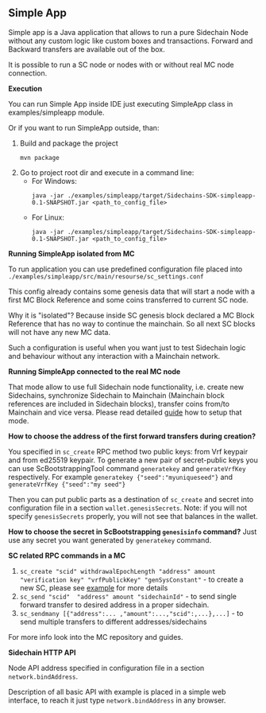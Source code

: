 **Simple App**
---------

Simple app is a Java application that allows to run a pure Sidechain Node without any custom logic like custom boxes and transactions. Forward and Backward transfers are available out of the box.

It is possible to run a SC node or nodes with or without real MC node connection.

**Execution**

You can run Simple App inside IDE just executing SimpleApp class in examples/simpleapp module.

Or if you want to run SimpleApp outside, than:
1. Build and package the project
    ```
    mvn package
    ```
2. Go to project root dir and execute in a command line:
    * For Windows:
        ```
        java -jar ./examples/simpleapp/target/Sidechains-SDK-simpleapp-0.1-SNAPSHOT.jar <path_to_config_file>
        ```
    * For Linux:
        ```
        java -jar ./examples/simpleapp/target/Sidechains-SDK-simpleapp-0.1-SNAPSHOT.jar <path_to_config_file>
        ```
    
**Running SimpleApp isolated from MC**

To run application you can use predefined configuration file placed into `./examples/simpleapp/src/main/resourse/sc_settings.conf`

This config already contains some genesis data that will start a node with a first MC Block Reference and some coins transferred to current SC node.

Why it is "isolated"? Because inside SC genesis block declared a MC Block Reference that has no way to continue the mainchain. So all next SC blocks will not have any new MC data.

Such a configuration is useful when you want just to test Sidechain logic and behaviour without any interaction with a Mainchain network.



**Running SimpleApp connected to the real MC node**

That mode allow to use full Sidechain node functionality, i.e. create new Sidechains, synchronize Sidechain to Mainchain (Mainchain block references are included in Sidechain blocks), transfer coins from/to Mainchain and vice versa.
Please read detailed [guide](mc_sc_workflow_example.md) how to setup that mode.

**How to choose the address of the first forward transfers during creation?**

You specified in `sc_create` RPC method two public keys: from Vrf keypair and from ed25519 keypair.
To generate a new pair of secret-public keys you can use ScBootstrappingTool command `generatekey` and `generateVrfKey` respectively.
For example `generatekey {"seed":"myuniqueseed"}` and `generateVrfKey {"seed":"my seed"}`

Then you can put public parts as a destination of `sc_create` and secret into configuration file in a section `wallet.genesisSecrets`. 
Note: if you will not specify `genesisSecrets` properly, you will not see that balances in the wallet. 


**How to choose the secret in ScBootstrapping `genesisinfo` command?**
Just use any secret you want generated by `generatekey` command.

**SC related RPC commands in a MC**
1. `sc_create "scid" withdrawalEpochLength "address" amount "verification key" "vrfPublickKey" "genSysConstant"` - to create a new SC, please see [example](mc_sc_workflow_example.md) for more details
2. `sc_send "scid"  "address" amount "sidechainId"` - to send single forward transfer to desired address in a proper sidechain.
3. `sc_sendmany [{"address":... ,"amount":...,"scid":,...},...]` - to send multiple transfers to different addresses/sidechains

For more info look into the MC repository and guides.

**Sidechain HTTP API**

Node API address specified in configuration file in a section `network.bindAddress`.

Description of all basic API with example is placed in a simple web interface, to reach it just type `network.bindAddress` in any browser.



